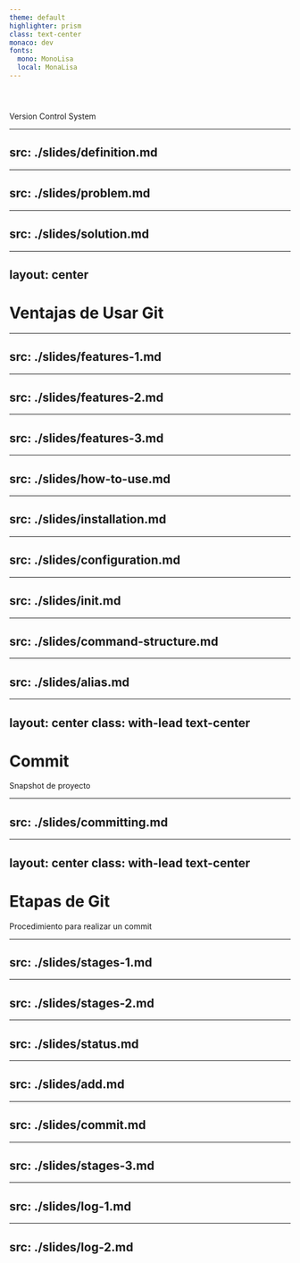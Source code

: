 ```yaml
---
theme: default
highlighter: prism
class: text-center
monaco: dev
fonts:
  mono: MonoLisa
  local: MonaLisa
---
```


<h1 class="flex items-center justify-center gap-4">
  <GitIcon class="h-40 inline-block"/>
  <Git class="h-35"/>
</h1>
<br>
Version Control System

---
src: ./slides/definition.md
---

---
src: ./slides/problem.md
---

---
src: ./slides/solution.md
---

---
layout: center
---

# Ventajas de Usar Git

---
src: ./slides/features-1.md
---

---
src: ./slides/features-2.md
---

---
src: ./slides/features-3.md
---

---
src: ./slides/how-to-use.md
---

---
src: ./slides/installation.md
---

---
src: ./slides/configuration.md
---

---
src: ./slides/init.md
---

---
src: ./slides/command-structure.md
---

---
src: ./slides/alias.md
---

---
layout: center
class: with-lead text-center
---

# Commit

Snapshot de proyecto

---
src: ./slides/committing.md
---

---
layout: center
class: with-lead text-center
---

# Etapas de Git 

Procedimiento para realizar un commit

---
src: ./slides/stages-1.md
---

---
src: ./slides/stages-2.md
---

---
src: ./slides/status.md
---

---
src: ./slides/add.md
---

---
src: ./slides/commit.md
---

---
src: ./slides/stages-3.md
---

---
src: ./slides/log-1.md
---

---
src: ./slides/log-2.md
---
